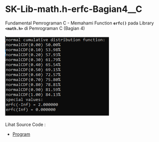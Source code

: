 # SK-Lib-math.h-erfc-Bagian4__C
Fundamental Pemrograman C - Memahami Function <code><b>erfc()</b></code> pada Library <code><b>&lt;math.h></b></code> di Pemrograman C (Bagian 4)<br><br>
<img src="https://github.com/RizkyKhapidsyah/SK-Lib-math.h-erfc-Bagian4__C/blob/master/SK-Lib-math.h-erfc-Bagian4__C/result/001.PNG"><br><br>
Lihat Source Code : <br>
- <a href="https://github.com/RizkyKhapidsyah/SK-Lib-math.h-erfc-Bagian4__C/blob/master/SK-Lib-math.h-erfc-Bagian4__C/Source.c">Program</a>
